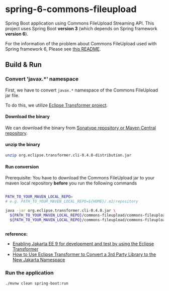 # spring-6-commons-fileupload

Spring Boot application using Commons FileUpload Streaming API. This project uses Spring Boot **version 3** (which
depends on Spring framework **version 6**).

For the information of the problem about Commons FileUpload used with Spring framework 6, Please
see [this README](../README.md#spring-6-commons-fileupload).

## Build & Run

### Convert 'javax.*' namespace

First, we have to convert `javax.*` namespace of the Commons FileUpload jar file.

To do this, we utilize [Eclipse Transformer project](https://github.com/eclipse/transformer).

#### Download the binary

We can download the binary from [Sonatype repository or Maven Central repository](https://projects.eclipse.org/projects/technology.transformer/downloads).


#### unzip the binary

``` bash
unzip org.eclipse.transformer.cli-0.4.0-distribution.jar
```

#### Run conversion

Prerequisite: You have to download the Commons FileUpload jar to your maven local repository **before** you run the following commands

``` bash

PATH_TO_YOUR_MAVEN_LOCAL_REPO=
# e.g. PATH_TO_YOUR_MAVEN_LOCAL_REPO=${HOME}/.m2/repository 

java -jar org.eclipse.transformer.cli-0.4.0.jar \
  ${PATH_TO_YOUR_MAVEN_LOCAL_REPO}/commons-fileupload/commons-fileupload/1.4/commons-fileupload-1.4.jar \
  ${PATH_TO_YOUR_MAVEN_LOCAL_REPO}/commons-fileupload/commons-fileupload/1.4/commons-fileupload-1.4-jakarta.jar
  
```

**reference:**

- [Enabling Jakarta EE 9 for development and test by using the Eclipse Transformer](https://openliberty.io/blog/2021/03/17/eclipse-transformer.html)
- [How to Use Eclipse Transformer to Convert a 3rd Party Library to the New Jakarta Namespace](https://blog.payara.fish/how-to-use-the-eclipse-transformer-project-to-convert-a-3rd-party-library)

### Run the application

``` bash
./mvnw clean spring-boot:run 
```
